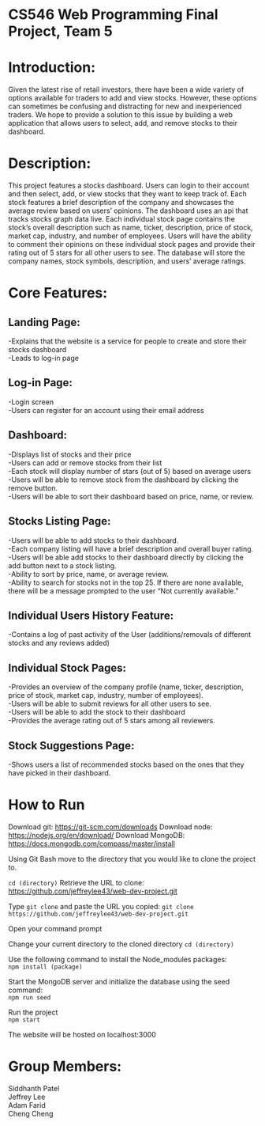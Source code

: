 # CS546 Web Programming Final Project, Team 5

# Introduction:  
Given the latest rise of retail investors, there have been a wide variety of options available for traders to add and view stocks. However, these options can sometimes be confusing and distracting for new and inexperienced traders. We hope to provide a solution to this issue by building a web application that allows users to select, add, and remove stocks to their dashboard.

# Description:  
This project features a stocks dashboard. Users can login to their account and then select, add, or view stocks that they want to keep track of. Each stock features a brief description of the company and showcases the average review based on users’ opinions. The dashboard uses an api that tracks stocks graph data live. Each individual stock page contains the stock’s overall description such as name, ticker, description, price of stock, market cap, industry, and number of employees. Users will have the ability to comment their opinions on these individual stock pages and provide their rating out of 5 stars for all other users to see. The database will store the company names, stock symbols, description, and users’ average ratings.

# Core Features:  

## Landing Page:  
-Explains that the website is a service for people to create and store their stocks dashboard  
-Leads to log-in page  

## Log-in Page:  
-Login screen  
-Users can register for an account using their email address  

## Dashboard:  
-Displays list of stocks and their price  
-Users can add or remove stocks from their list  
-Each stock will display number of stars (out of 5) based on average users  
-Users will be able to remove stock from the dashboard by clicking the remove button.  
-Users will be able to sort their dashboard based on price, name, or review.  

## Stocks Listing Page:  
-Users will be able to add stocks to their dashboard.  
-Each company listing will have a brief description and overall buyer rating.  
-Users will be able add stocks to their dashboard directly by clicking the add button next to a stock listing.  
-Ability to sort by price, name, or average review.  
-Ability to search for stocks not in the top 25. If there are none available, there will be a message prompted to the user “Not currently available.”  

## Individual Users History Feature:  
-Contains a log of past activity of the User (additions/removals of different stocks and any reviews added)  

## Individual Stock Pages:  
-Provides an overview of the company profile (name, ticker, description, price of stock, market cap, industry, number of employees).  
-Users will be able to submit reviews for all other users to see.  
-Users will be able to add the stock to their dashboard  
-Provides the average rating out of 5 stars among all reviewers.  

## Stock Suggestions Page:
-Shows users a list of recommended stocks based on the ones that they have picked in their dashboard.

# How to Run  

Download git: https://git-scm.com/downloads
Download node: https://nodejs.org/en/download/
Download MongoDB: https://docs.mongodb.com/compass/master/install

Using Git Bash move to the directory that you would like to clone the project to. 

```cd (directory)```
Retrieve the URL to clone: https://github.com/jeffreylee43/web-dev-project.git

Type ```git clone``` and paste the URL you copied:
```git clone https://github.com/jeffreylee43/web-dev-project.git```

Open your command prompt

Change your current directory to the cloned directory
```cd (directory)```

Use the following command to install the Node_modules packages:  
``` npm install (package) ```  

Start the MongoDB server and initialize the database using the seed command:  
```npm run seed```  

Run the project  
```npm start```  

The website will be hosted on localhost:3000  

# Group Members:  
Siddhanth Patel  
Jeffrey Lee  
Adam Farid  
Cheng Cheng  
